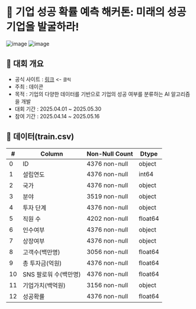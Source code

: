 # 🏢 기업 성공 확률 예측 해커톤: 미래의 성공기업을 발굴하라!

![image](https://github.com/user-attachments/assets/ac5ed769-105d-4454-8276-9cf913c20a14)
![image](https://github.com/user-attachments/assets/e7fb12ba-c57d-49d2-aa78-b21397cdbec5)

## 📝 대회 개요
- 공식 사이트 : [링크](https://dacon.io/competitions/official/236475/overview/description) <- `클릭`
- 주최 : 데이콘
- 목적 : 기업의 다양한 데이터를 기반으로 기업의 성공 여부를 분류하는 AI 알고리즘을 개발
- 대회 기간 : 2025.04.01 ~ 2025.05.30
- 참여 기간 : 2025.04.14 ~ 2025.05.16

## 📁 데이터(train.csv)
| #   | Column                   | Non-Null Count   | Dtype    |
|-----|--------------------------|------------------|----------|
| 0   | ID                      | 4376 non-null   | object   |
| 1   | 설립연도                 | 4376 non-null   | int64   |
| 2   | 국가                     | 4376 non-null   | object  |
| 3   | 분야                     |3519 non-null   | object   |
| 4   | 투자 단계                | 4376 non-null   | object  |
| 5   | 직원 수                  | 4202 non-null   | float64    |
| 6   | 인수여부                 | 4376 non-null   | object  |
| 7   | 상장여부                 | 4376 non-null   | object  |
| 8   | 고객수(백만명)            | 3056 non-null   | float64    |
| 9   | 총 투자금(억원)           | 4376 non-null   | float64    |
| 10  | SNS 팔로워 수(백만명)     | 4376 non-null   | float64    |
| 11  | 기업가치(백억원)          | 3156 non-null   | object   |
| 12  | 성공확률                  | 4376 non-null   | float64   |
